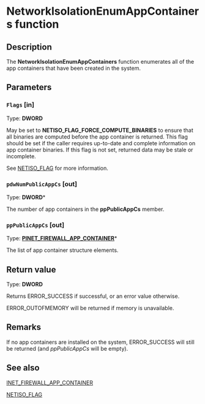 # NetworkIsolationEnumAppContainers function

## Description

The **NetworkIsolationEnumAppContainers** function enumerates all of the app containers that have been created in the system.

## Parameters

### `Flags` [in]

Type: **DWORD**

May be set to **NETISO_FLAG_FORCE_COMPUTE_BINARIES** to ensure that all binaries are computed before the app container is returned. This flag should be set if the caller requires up-to-date and complete information on app container binaries. If this flag is not set, returned data may be stale or incomplete.

See [NETISO_FLAG](https://learn.microsoft.com/previous-versions/windows/desktop/api/netfw/ne-netfw-netiso_flag) for more information.

### `pdwNumPublicAppCs` [out]

Type: **DWORD***

The number of app containers in the **ppPublicAppCs** member.

### `ppPublicAppCs` [out]

Type: **[PINET_FIREWALL_APP_CONTAINER](https://learn.microsoft.com/windows/desktop/api/netfw/ns-netfw-inet_firewall_app_container)***

The list of app container structure elements.

## Return value

Type: **DWORD**

Returns ERROR_SUCCESS if successful, or an error value otherwise.

ERROR_OUTOFMEMORY will be returned if memory is unavailable.

## Remarks

If no app containers are installed on the system, ERROR_SUCCESS will still be returned (and *ppPublicAppCs* will be empty).

## See also

[INET_FIREWALL_APP_CONTAINER](https://learn.microsoft.com/windows/desktop/api/netfw/ns-netfw-inet_firewall_app_container)

[NETISO_FLAG](https://learn.microsoft.com/previous-versions/windows/desktop/api/netfw/ne-netfw-netiso_flag)